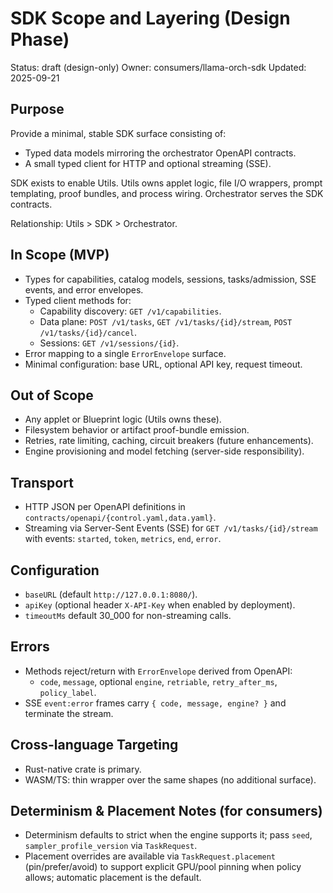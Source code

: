 # SDK Scope and Layering (Design Phase)

Status: draft (design-only)
Owner: consumers/llama-orch-sdk
Updated: 2025-09-21

## Purpose

Provide a minimal, stable SDK surface consisting of:
- Typed data models mirroring the orchestrator OpenAPI contracts.
- A small typed client for HTTP and optional streaming (SSE).

SDK exists to enable Utils. Utils owns applet logic, file I/O wrappers, prompt templating, proof bundles, and process wiring. Orchestrator serves the SDK contracts.

Relationship: Utils > SDK > Orchestrator.

## In Scope (MVP)
- Types for capabilities, catalog models, sessions, tasks/admission, SSE events, and error envelopes.
- Typed client methods for:
  - Capability discovery: `GET /v1/capabilities`.
  - Data plane: `POST /v1/tasks`, `GET /v1/tasks/{id}/stream`, `POST /v1/tasks/{id}/cancel`.
  - Sessions: `GET /v1/sessions/{id}`.
- Error mapping to a single `ErrorEnvelope` surface.
- Minimal configuration: base URL, optional API key, request timeout.

## Out of Scope
- Any applet or Blueprint logic (Utils owns these).
- Filesystem behavior or artifact proof-bundle emission.
- Retries, rate limiting, caching, circuit breakers (future enhancements).
- Engine provisioning and model fetching (server-side responsibility).

## Transport
- HTTP JSON per OpenAPI definitions in `contracts/openapi/{control.yaml,data.yaml}`.
- Streaming via Server-Sent Events (SSE) for `GET /v1/tasks/{id}/stream` with events: `started`, `token`, `metrics`, `end`, `error`.

## Configuration
- `baseURL` (default `http://127.0.0.1:8080/`).
- `apiKey` (optional header `X-API-Key` when enabled by deployment).
- `timeoutMs` default 30_000 for non-streaming calls.

## Errors
- Methods reject/return with `ErrorEnvelope` derived from OpenAPI:
  - `code`, `message`, optional `engine`, `retriable`, `retry_after_ms`, `policy_label`.
- SSE `event:error` frames carry `{ code, message, engine? }` and terminate the stream.

## Cross-language Targeting
- Rust-native crate is primary.
- WASM/TS: thin wrapper over the same shapes (no additional surface).

## Determinism & Placement Notes (for consumers)
- Determinism defaults to strict when the engine supports it; pass `seed`, `sampler_profile_version` via `TaskRequest`.
- Placement overrides are available via `TaskRequest.placement` (pin/prefer/avoid) to support explicit GPU/pool pinning when policy allows; automatic placement is the default.
